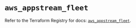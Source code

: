 # `aws_appstream_fleet`

Refer to the Terraform Registry for docs: [`aws_appstream_fleet`](https://registry.terraform.io/providers/hashicorp/aws/5.50.0/docs/resources/appstream_fleet).
